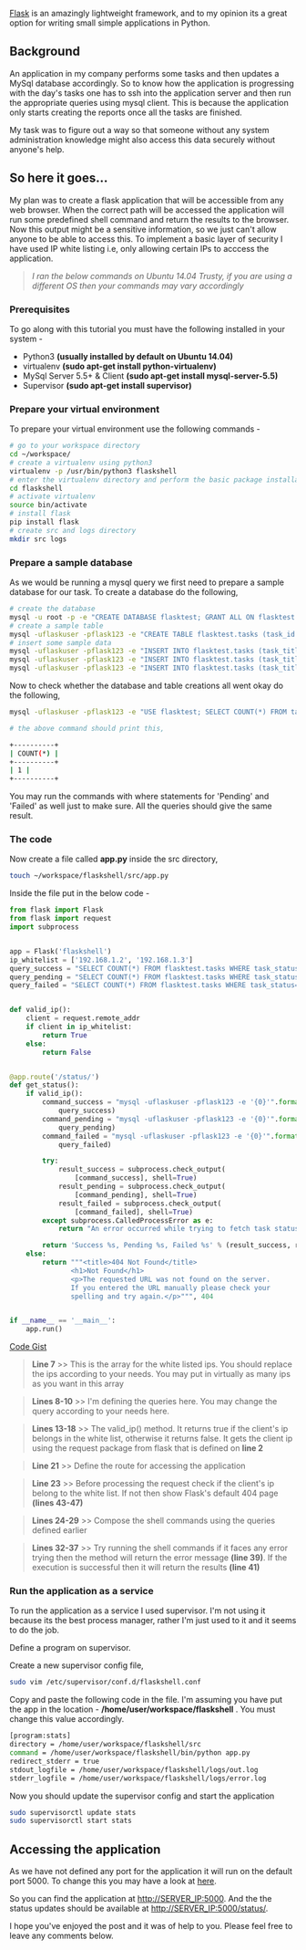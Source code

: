 [Flask](http://flask.pocoo.org/) is an amazingly lightweight framework, and to my opinion its a great option 
for writing small simple applications in Python.

## Background

An application in my company performs some tasks and then updates a MySql database 
accordingly. So to know how the application is progressing with the day's tasks one 
has to ssh into the application server and then run the appropriate queries using 
mysql client. This is because the application only starts creating the reports once 
all the tasks are finished. 

My task was to figure out a way so that someone without any system administration 
knowledge might also access this data securely without anyone's help. 

## So here it goes...

My plan was to create a flask application that will be accessible from any web browser. When 
the correct path will be accessed the application will run some predefined shell command and 
return the results to the browser. Now this output might be a sensitive information, so we 
just can't allow anyone to be able to access this. To implement a basic layer of security 
I have used IP white listing i.e, only allowing certain IPs to acccess the application.

> *I ran the below commands on Ubuntu 14.04 Trusty, 
if you are using a different OS then your commands may vary accordingly*

### Prerequisites

To go along with this tutorial you must have the following installed in your system - 

* Python3 **(usually installed by default on Ubuntu 14.04)**
* virtualenv **(sudo apt-get install python-virtualenv)**
* MySql Server 5.5+ & Client **(sudo apt-get install mysql-server-5.5)**
* Supervisor **(sudo apt-get install supervisor)**

### Prepare your virtual environment

To prepare your virtual environment use the following commands - 

~~~bash
# go to your workspace directory
cd ~/workspace/
# create a virtualenv using python3
virtualenv -p /usr/bin/python3 flaskshell
# enter the virtualenv directory and perform the basic package installations and tasks
cd flaskshell
# activate virtualenv
source bin/activate
# install flask
pip install flask
# create src and logs directory
mkdir src logs

~~~

### Prepare a sample database

As we would be running a mysql query we first need to prepare a sample database for our task. To create a database do 
the following,

~~~bash
# create the database 
mysql -u root -p -e "CREATE DATABASE flasktest; GRANT ALL ON flasktest.* TO flaskuser@localhost IDENTIFIED BY 'flask123'; FLUSH PRIVILEGES"
# create a sample table
mysql -uflaskuser -pflask123 -e "CREATE TABLE flasktest.tasks (task_id INT NOT NULL AUTO_INCREMENT, task_title VARCHAR(50), task_status VARCHAR(50), PRIMARY KEY (task_id));"
# insert some sample data
mysql -uflaskuser -pflask123 -e "INSERT INTO flasktest.tasks (task_title, task_status) VALUES ('Task 1', 'Success');"
mysql -uflaskuser -pflask123 -e "INSERT INTO flasktest.tasks (task_title, task_status) VALUES ('Task 2', 'Pending');"
mysql -uflaskuser -pflask123 -e "INSERT INTO flasktest.tasks (task_title, task_status) VALUES ('Task 3', 'Failed');"

~~~

Now to check whether the database and table creations all went okay do the following,

~~~bash
mysql -uflaskuser -pflask123 -e "USE flasktest; SELECT COUNT(*) FROM tasks WHERE task_status='Success';"

# the above command should print this,

+----------+
| COUNT(*) |
+----------+
| 1 |
+----------+

~~~

You may run the commands with where statements for 'Pending' and 'Failed' as well just to make sure. All the 
queries should give the same result.

### The code

Now create a file called **app.py** inside the src directory,

~~~bash
touch ~/workspace/flaskshell/src/app.py
~~~

Inside the file put in the below code -

~~~python
from flask import Flask
from flask import request
import subprocess


app = Flask('flaskshell')
ip_whitelist = ['192.168.1.2', '192.168.1.3']
query_success = "SELECT COUNT(*) FROM flasktest.tasks WHERE task_status='Success'"
query_pending = "SELECT COUNT(*) FROM flasktest.tasks WHERE task_status='Pending'"
query_failed = "SELECT COUNT(*) FROM flasktest.tasks WHERE task_status='Failed'"


def valid_ip():
    client = request.remote_addr
    if client in ip_whitelist:
        return True
    else:
        return False


@app.route('/status/')
def get_status():
    if valid_ip():
        command_success = "mysql -uflaskuser -pflask123 -e '{0}'".format(
            query_success)
        command_pending = "mysql -uflaskuser -pflask123 -e '{0}'".format(
            query_pending)
        command_failed = "mysql -uflaskuser -pflask123 -e '{0}'".format(
            query_failed)

        try:
            result_success = subprocess.check_output(
                [command_success], shell=True)
            result_pending = subprocess.check_output(
                [command_pending], shell=True)
            result_failed = subprocess.check_output(
                [command_failed], shell=True)
        except subprocess.CalledProcessError as e:
            return "An error occurred while trying to fetch task status updates."

        return 'Success %s, Pending %s, Failed %s' % (result_success, result_pending, result_failed)
    else:
        return """<title>404 Not Found</title>
               <h1>Not Found</h1>
               <p>The requested URL was not found on the server.
               If you entered the URL manually please check your
               spelling and try again.</p>""", 404


if __name__ == '__main__':
    app.run()
~~~

[Code Gist](https://gist.github.com/redmoses/347a2ad006a518f09fbc)

> **Line 7** >> This is the array for the white listed ips. 
> You should replace the ips according to your needs. 
> You may put in virtually as many ips as you want in this array

> **Lines 8-10** >> I'm defining the queries here. You may change 
> the query according to your needs here. 

> **Lines 13-18** >> The valid_ip() method. It returns true if the 
> client's ip belongs in the white list, otherwise it returns false.
> It gets the client ip using the request package from flask that is 
> defined on **line 2** 

> **Line 21** >> Define the route for accessing the application

> **Line 23** >> Before processing the request check if the client's
> ip belong to the white list. If not then show Flask's default 404 
> page **(lines 43-47)**

> **Lines 24-29** >> Compose the shell commands using the queries 
> defined earlier

> **Lines 32-37** >> Try running the shell commands if it faces any error 
> trying then the method will return the error message **(line 39)**. If the 
> execution is successful then it will return the results **(line 41)**


### Run the application as a service

To run the application as a service I used supervisor. I'm not using it because 
its the best process manager, rather I'm just used to it and it seems to do the 
job.

Define a program on supervisor.

Create a new supervisor config file,

~~~bash
sudo vim /etc/supervisor/conf.d/flaskshell.conf
~~~

Copy and paste the following code in the file. I'm assuming you have put the 
app in the location - **/home/user/workspace/flaskshell** . You must change 
this value accordingly.

~~~bash
[program:stats]
directory = /home/user/workspace/flaskshell/src
command = /home/user/workspace/flaskshell/bin/python app.py
redirect_stderr = true
stdout_logfile = /home/user/workspace/flaskshell/logs/out.log
stderr_logfile = /home/user/workspace/flaskshell/logs/error.log
~~~

Now you should update the supervisor config and start the application

~~~bash
sudo supervisorctl update stats
sudo supervisorctl start stats
~~~

## Accessing the application

As we have not defined any port for the application it will run on the default 
port 5000. To change this you may have a look at [here](http://stackoverflow.com/a/29079598/2894655).

So you can find the application at [http://SERVER_IP:5000](#). And the 
the status updates should be available at [http://SERVER_IP:5000/status/](#).


I hope you've enjoyed the post and it was of help to you. Please feel free 
to leave any comments below.
